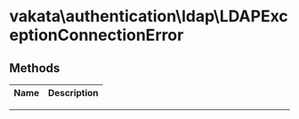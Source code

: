 # vakata\authentication\ldap\LDAPExceptionConnectionError


## Methods

| Name | Description |
|------|-------------|

---


